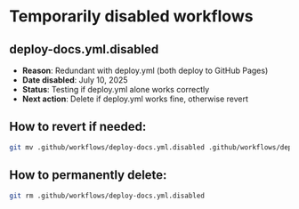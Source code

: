 # Temporarily disabled workflows

## deploy-docs.yml.disabled
- **Reason**: Redundant with deploy.yml (both deploy to GitHub Pages)
- **Date disabled**: July 10, 2025
- **Status**: Testing if deploy.yml alone works correctly
- **Next action**: Delete if deploy.yml works fine, otherwise revert

## How to revert if needed:
```bash
git mv .github/workflows/deploy-docs.yml.disabled .github/workflows/deploy-docs.yml
```

## How to permanently delete:
```bash
git rm .github/workflows/deploy-docs.yml.disabled
```
